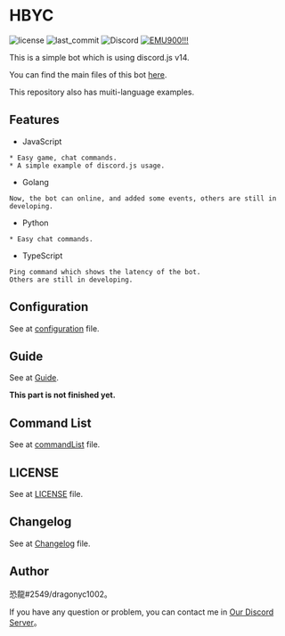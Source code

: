 # HBYC
![license](https://img.shields.io/github/license/dragonyc1002/HBYC?style=for-the-badge)
![last_commit](https://img.shields.io/github/last-commit/dragonyc1002/HBYC?style=for-the-badge) 
![Discord](https://img.shields.io/discord/977204156043509780?style=for-the-badges)
[![EMU900!!!](./public/images/banner-EMU800.JPG)](https://reurl.cc/GxQqdy)

This is a simple bot which is using discord.js v14.

You can find the main files of this bot [here](./src/js).

This repository also has muiti-language examples.

## Features
* JavaScript
```
* Easy game, chat commands.
* A simple example of discord.js usage.
```

* Golang
```
Now, the bot can online, and added some events, others are still in developing.
```

* Python
```
* Easy chat commands.
```

* TypeScript
```
Ping command which shows the latency of the bot.
Others are still in developing.
```

## Configuration
See at [configuration](./docs/configuration.md) file.

## Guide
See at [Guide](./docs/guide).

**This part is not finished yet.**

## Command List
See at [commandList](./docs/commandList.md) file.

## LICENSE
See at [LICENSE](./LICENSE) file.

## Changelog
See at [Changelog](./CHANGELOG.md) file.

## Author
恐龍#2549/dragonyc1002。

If you have any question or problem, you can contact me in [Our Discord Server](https://discord.gg/J7X2nWXszp)。
